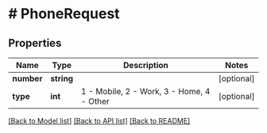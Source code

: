 # # PhoneRequest

## Properties

Name | Type | Description | Notes
------------ | ------------- | ------------- | -------------
**number** | **string** |  | [optional]
**type** | **int** | 1 - Mobile, 2 - Work, 3 - Home, 4 - Other | [optional]

[[Back to Model list]](../../README.md#models) [[Back to API list]](../../README.md#endpoints) [[Back to README]](../../README.md)

